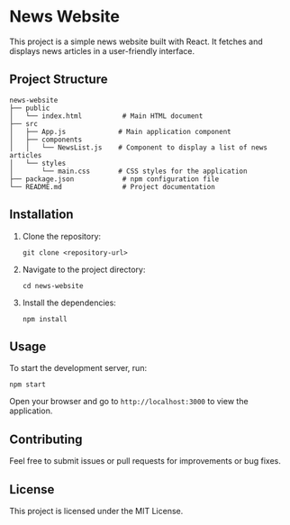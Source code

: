# News Website

This project is a simple news website built with React. It fetches and displays news articles in a user-friendly interface.

## Project Structure

```
news-website
├── public
│   └── index.html          # Main HTML document
├── src
│   ├── App.js             # Main application component
│   ├── components
│   │   └── NewsList.js    # Component to display a list of news articles
│   └── styles
│       └── main.css       # CSS styles for the application
├── package.json            # npm configuration file
└── README.md               # Project documentation
```

## Installation

1. Clone the repository:
   ```
   git clone <repository-url>
   ```
2. Navigate to the project directory:
   ```
   cd news-website
   ```
3. Install the dependencies:
   ```
   npm install
   ```

## Usage

To start the development server, run:
```
npm start
```

Open your browser and go to `http://localhost:3000` to view the application.

## Contributing

Feel free to submit issues or pull requests for improvements or bug fixes.

## License

This project is licensed under the MIT License.